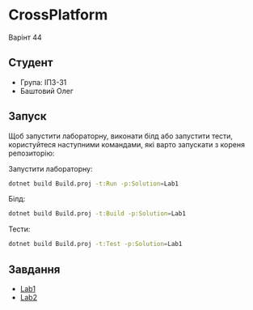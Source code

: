# CrossPlatform
Варінт 44

## Студент
- Група: ІПЗ-31
- Баштовий Олег

## Запуск
Щоб запустити лабораторну, виконати білд або запустити тести, користуйтеся наступними командами, які варто запускати з кореня репозиторію:

Запустити лабораторну:
```bash
dotnet build Build.proj -t:Run -p:Solution=Lab1
```

Білд:
```bash
dotnet build Build.proj -t:Build -p:Solution=Lab1
```

Тести:
```bash
dotnet build Build.proj -t:Test -p:Solution=Lab1
```

## Завдання
- [Lab1](./Lab1)
- [Lab2](./Lab2)
